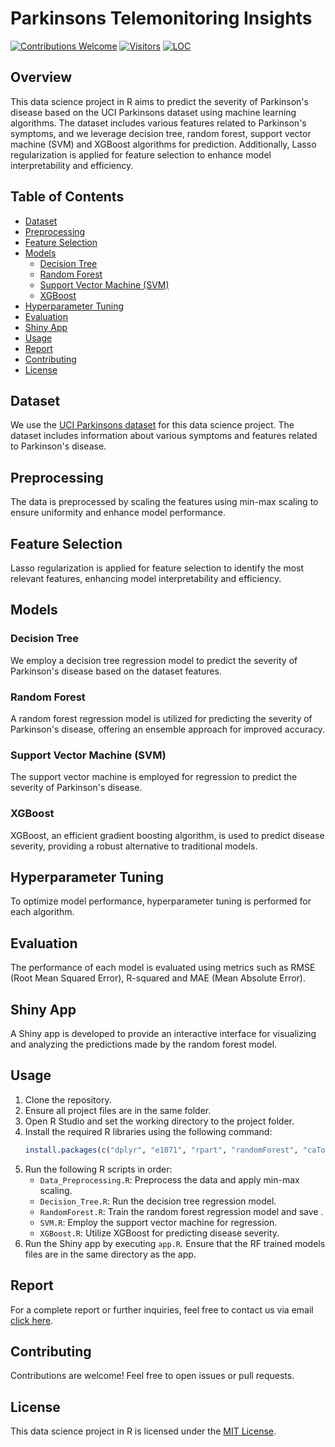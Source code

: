 # Parkinsons Telemonitoring Insights

[![Contributions Welcome](https://img.shields.io/badge/contributions-welcome-brightgreen.svg?style=flat&label=Contributions&colorA=red&colorB=black)](#)
[![Visitors](https://visitor-badge.laobi.icu/badge?page_id=AtharvaKulkarniIT.ParkinsonsTelemonitoringInsights)](https://github.com/AtharvaKulkarniIT/ParkinsonsTelemonitoringInsights)
[![LOC](https://sloc.xyz/github/AtharvaKulkarniIT/ParkinsonsTelemonitoringInsights)](https://github.com/AtharvaKulkarniIT/ParkinsonsTelemonitoringInsights)

## Overview

This data science project in R aims to predict the severity of Parkinson's disease based on the UCI Parkinsons dataset using machine learning algorithms. The dataset includes various features related to Parkinson's symptoms, and we leverage decision tree, random forest, support vector machine (SVM) and XGBoost algorithms for prediction. Additionally, Lasso regularization is applied for feature selection to enhance model interpretability and efficiency.

## Table of Contents

- [Dataset](#dataset)
- [Preprocessing](#preprocessing)
- [Feature Selection](#feature-selection)
- [Models](#models)
  - [Decision Tree](#decision-tree)
  - [Random Forest](#random-forest)
  - [Support Vector Machine (SVM)](#support-vector-machine-svm)
  - [XGBoost](#xgboost)
- [Hyperparameter Tuning](#hyperparameter-tuning)
- [Evaluation](#evaluation)
- [Shiny App](#shiny-app)
- [Usage](#usage)
- [Report](#report)
- [Contributing](#contributing)
- [License](#license)

## Dataset

We use the [UCI Parkinsons dataset](https://archive.ics.uci.edu/dataset/189/parkinsons+telemonitoring) for this data science project. The dataset includes information about various symptoms and features related to Parkinson's disease.

## Preprocessing

The data is preprocessed by scaling the features using min-max scaling to ensure uniformity and enhance model performance.

## Feature Selection

Lasso regularization is applied for feature selection to identify the most relevant features, enhancing model interpretability and efficiency.

## Models

### Decision Tree

We employ a decision tree regression model to predict the severity of Parkinson's disease based on the dataset features.

### Random Forest

A random forest regression model is utilized for predicting the severity of Parkinson's disease, offering an ensemble approach for improved accuracy.

### Support Vector Machine (SVM)

The support vector machine is employed for regression to predict the severity of Parkinson's disease.

### XGBoost

XGBoost, an efficient gradient boosting algorithm, is used to predict disease severity, providing a robust alternative to traditional models.

## Hyperparameter Tuning

To optimize model performance, hyperparameter tuning is performed for each algorithm.

## Evaluation

The performance of each model is evaluated using metrics such as RMSE (Root Mean Squared Error), R-squared and MAE (Mean Absolute Error).

## Shiny App

A Shiny app is developed to provide an interactive interface for visualizing and analyzing the predictions made by the random forest model.

## Usage

1. Clone the repository.
2. Ensure all project files are in the same folder.
3. Open R Studio and set the working directory to the project folder.
4. Install the required R libraries using the following command:
   ```R
   install.packages(c("dplyr", "e1071", "rpart", "randomForest", "caTools", "corrplot", "xgboost", "Hmisc", "caret", "glmnet"))
   ```
5. Run the following R scripts in order:
   - `Data_Preprocessing.R`: Preprocess the data and apply min-max scaling.
   - `Decision_Tree.R`: Run the decision tree regression model.
   - `RandomForest.R`: Train the random forest regression model and save .
   - `SVM.R`: Employ the support vector machine for regression.
   - `XGBoost.R`: Utilize XGBoost for predicting disease severity.
6. Run the Shiny app by executing `app.R`. Ensure that the RF trained models files are in the same directory as the app.

## Report

For a complete report or further inquiries, feel free to contact us via email [click here](mailto:atharva9412@gmail.com).

## Contributing

Contributions are welcome! Feel free to open issues or pull requests.

## License

This data science project in R is licensed under the [MIT License](LICENSE).

